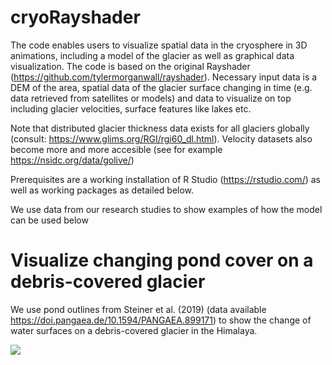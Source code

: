 # cryoRayshader

The code enables users to visualize spatial data in the cryosphere in 3D animations, including a model of the glacier as well as graphical data visualization. The code is based on the original Rayshader (https://github.com/tylermorganwall/rayshader).
Necessary input data is a DEM of the area, spatial data of the glacier surface changing in time (e.g. data retrieved from satellites or models) and data to visualize on top including glacier velocities, surface features like lakes etc.

Note that distributed glacier thickness data exists for all glaciers globally (consult: https://www.glims.org/RGI/rgi60_dl.html). 
Velocity datasets also become more and more accesible (see for example https://nsidc.org/data/golive/)

Prerequisites are a working installation of R Studio (https://rstudio.com/) as well as working packages as detailed below.

We use data from our research studies to show examples of how the model can be used below

# Visualize changing pond cover on a debris-covered glacier
We use pond outlines from Steiner et al. (2019) (data available https://doi.pangaea.de/10.1594/PANGAEA.899171) to show the change of water surfaces on a debris-covered glacier in the Himalaya.

![](https://github.com/fidelsteiner/cryoRayshader/blob/master/exampleViz/ponds_example.gif)

